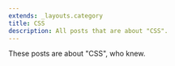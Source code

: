 ```yaml
---
extends: _layouts.category
title: CSS
description: All posts that are about "CSS".
---
```

          
These posts are about "CSS", who knew.
          
